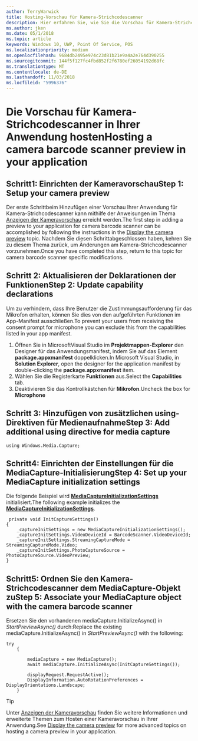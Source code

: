 ```yaml
---
author: TerryWarwick
title: Hosting-Vorschau für Kamera-Strichcodescanner
description: Hier erfahren Sie, wie Sie die Vorschau für Kamera-Strichcodescanner in Ihrer Anwendung hosten
ms.author: jken
ms.date: 05/1/2018
ms.topic: article
keywords: Windows 10, UWP, Point Of Service, POS
ms.localizationpriority: medium
ms.openlocfilehash: 9684db2495e974c23d81b21e9a4a2e764d390255
ms.sourcegitcommit: 144f5f127fc4fbd852f2f6780ef26054192d68fc
ms.translationtype: MT
ms.contentlocale: de-DE
ms.lasthandoff: 11/03/2018
ms.locfileid: "5996376"
---
```

# <a name="hosting-a-camera-barcode-scanner-preview-in-your-application"></a><span data-ttu-id="86217-104">Die Vorschau für Kamera-Strichcodescanner in Ihrer Anwendung hosten</span><span class="sxs-lookup"><span data-stu-id="86217-104">Hosting a camera barcode scanner preview in your application</span></span>
## <a name="step-1-setup-your-camera-preview"></a><span data-ttu-id="86217-105">Schritt1: Einrichten der Kameravorschau</span><span class="sxs-lookup"><span data-stu-id="86217-105">Step 1: Setup your camera preview</span></span>
<span data-ttu-id="86217-106">Der erste Schrittbeim Hinzufügen einer Vorschau Ihrer Anwendung für Kamera-Strichcodescanner kann mithilfe der Anweisungen im Thema [Anzeigen der Kameravorschau](../audio-video-camera/simple-camera-preview-access.md) erreicht werden.</span><span class="sxs-lookup"><span data-stu-id="86217-106">The first step in adding a preview to your application for camera barcode scanner can be accomplished by following the instructions in the [Display the camera preview](../audio-video-camera/simple-camera-preview-access.md) topic.</span></span>  <span data-ttu-id="86217-107">Nachdem Sie diesen Schrittabgeschlossen haben, kehren Sie zu diesem Thema zurück, um Änderungen am Kamera-Strichcodescanner vorzunehmen.</span><span class="sxs-lookup"><span data-stu-id="86217-107">Once you have completed this step, return to this topic for camera barcode scanner specific modifications.</span></span>

## <a name="step-2-update-capability-declarations"></a><span data-ttu-id="86217-108">Schritt 2: Aktualisieren der Deklarationen der Funktionen</span><span class="sxs-lookup"><span data-stu-id="86217-108">Step 2: Update capability declarations</span></span>
<span data-ttu-id="86217-109">Um zu verhindern, dass Ihre Benutzer die Zustimmungsaufforderung für das Mikrofon erhalten, können Sie dies von den aufgeführten Funktionen im App-Manifest ausschließen.</span><span class="sxs-lookup"><span data-stu-id="86217-109">To prevent your users from receiving the consent prompt for microphone you can exclude this from the capabilities listed in your app manifest.</span></span>

1. <span data-ttu-id="86217-110">Öffnen Sie in MicrosoftVisual Studio im **Projektmappen-Explorer** den Designer für das Anwendungsmanifest, indem Sie auf das Element **package.appxmanifest** doppelklicken.</span><span class="sxs-lookup"><span data-stu-id="86217-110">In Microsoft Visual Studio, in **Solution Explorer**, open the designer for the application manifest by double-clicking the **package.appxmanifest** item.</span></span>
2. <span data-ttu-id="86217-111">Wählen Sie die Registerkarte **Funktionen** aus.</span><span class="sxs-lookup"><span data-stu-id="86217-111">Select the **Capabilities** tab.</span></span>
3. <span data-ttu-id="86217-112">Deaktivieren Sie das Kontrollkästchen für **Mikrofon**.</span><span class="sxs-lookup"><span data-stu-id="86217-112">Uncheck the box for **Microphone**</span></span>

 ## <a name="step-3-add-additional-using-directive-for-media-capture"></a><span data-ttu-id="86217-113">Schritt 3: Hinzufügen von zusätzlichen using-Direktiven für Medienaufnahme</span><span class="sxs-lookup"><span data-stu-id="86217-113">Step 3: Add additional using directive for media capture</span></span>

```Csharp
using Windows.Media.Capture;
```

## <a name="step-4-set-up-your-mediacapture-initialization-settings"></a><span data-ttu-id="86217-114">Schritt4: Einrichten der Einstellungen für die MediaCapture-Initialisierung</span><span class="sxs-lookup"><span data-stu-id="86217-114">Step 4: Set up your MediaCapture initialization settings</span></span>
<span data-ttu-id="86217-115">Die folgende Beispiel wird [**MediaCaptureInitializationSettings**](https://docs.microsoft.com/uwp/api/windows.media.capture.mediacaptureinitializationsettings) initialisiert.</span><span class="sxs-lookup"><span data-stu-id="86217-115">The following example initializes the [**MediaCaptureInitializationSettings**](https://docs.microsoft.com/uwp/api/windows.media.capture.mediacaptureinitializationsettings).</span></span> 

```Csharp
 private void InitCaptureSettings()
{
    _captureInitSettings = new MediaCaptureInitializationSettings();
    _captureInitSettings.VideoDeviceId = BarcodeScanner.VideoDeviceId;
    _captureInitSettings.StreamingCaptureMode = StreamingCaptureMode.Video;
    _captureInitSettings.PhotoCaptureSource = PhotoCaptureSource.VideoPreview;
}
```
## <a name="step-5-associate-your-mediacapture-object-with-the-camera-barcode-scanner"></a><span data-ttu-id="86217-116">Schritt5: Ordnen Sie den Kamera-Strichcodescanner dem MediaCapture-Objekt zu</span><span class="sxs-lookup"><span data-stu-id="86217-116">Step 5: Associate your MediaCapture object with the camera barcode scanner</span></span>
<span data-ttu-id="86217-117">Ersetzen Sie den vorhandenen mediaCapture.InitializeAsync() in *StartPreviewAsync()* durch:</span><span class="sxs-lookup"><span data-stu-id="86217-117">Replace the existing mediaCapture.InitializeAsync() in *StartPreviewAsync()* with the following:</span></span>

```Csharp
try
    {

        mediaCapture = new MediaCapture();
        await mediaCapture.InitializeAsync(InitCaptureSettings());

        displayRequest.RequestActive();
        DisplayInformation.AutoRotationPreferences = DisplayOrientations.Landscape;
    }
```

> [!TIP]
> <span data-ttu-id="86217-118">Unter [Anzeigen der Kameravorschau](https://docs.microsoft.com/windows/uwp/audio-video-camera/simple-camera-preview-access#add-capability-declarations-to-the-app-manifest) finden Sie weitere Informationen und erweiterte Themen zum Hosten einer Kameravorschau in Ihrer Anwendung.</span><span class="sxs-lookup"><span data-stu-id="86217-118">See [Display the camera preview](https://docs.microsoft.com/windows/uwp/audio-video-camera/simple-camera-preview-access#add-capability-declarations-to-the-app-manifest) for more advanced topics on hosting a camera preview in your application.</span></span>
